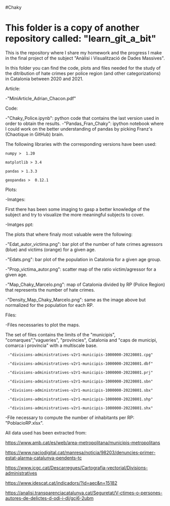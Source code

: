 #Chaky

# This folder is a copy of another repository called: "learn_git_a_bit"
This is the repository where I share my homework and the progress I make in the final project of the subject "Anàlisi i Visualització de Dades Massives".

In this folder you can find the code, plots and files needed for the study of the ditribution of hate crimes per police region (and other categorizations) in Catalonia between 2020 and 2021.

Article:

  -"MiniArticle_Adrian_Chacon.pdf"

Code:

  -"Chaky_Police.ipynb": python code that contains the last version used in order to obtain the results.
  -"Pandas_Fran_Chaky": ipython notebook where I could work on the better understanding of pandas by picking Franz's (Chaotique in GitHub) brain.
  
  The following libraries with the corresponding versions have been used:
  
    numpy >  1.20

    matplotlib > 3.4

    pandas > 1.3.3

    geopandas >  0.12.1


Plots:

-Imatges:

  First there has been some imaging to gasp a better knowledge of the subject and try to visualize the more meaningful subjects to cover.

-Imatges ppt:

  The plots that where finaly most valuable were the following:

  -"Edat_autor_victima.png": bar plot of the number of hate crimes agressors (blue) and victims (orange) for a given age.
  
  -"Edats.png": bar plot of the population in Catalonia for a given age group.
  
  -"Prop_victima_autor.png": scatter map of the ratio victim/agressor for a given age.
  
  -"Map_Chaky_Marcelo.png": map of Catalonia divided by RP (Police Region) that represents the number of hate crimes.
  
  -"Density_Map_Chaky_Marcelo.png": same as the image above but normalized for the population for each RP.


Files: 

  -Files necessaries to plot the maps. 
  
   The set of files contains the limits of the "municipis", "comarques","vagueries", "províncies", Catalonia and "caps de municipi, 
   comarca i província" with a multiscale base.
   
     -"divisions-administratives-v2r1-municipis-1000000-20220801.cpg"
     
     -"divisions-administratives-v2r1-municipis-1000000-20220801.dbf"
     
     -"divisions-administratives-v2r1-municipis-1000000-20220801.prj"
     
     -"divisions-administratives-v2r1-municipis-1000000-20220801.sbn"
     
     -"divisions-administratives-v2r1-municipis-1000000-20220801.sbx"
     
     -"divisions-administratives-v2r1-municipis-1000000-20220801.shp"
     
     -"divisions-administratives-v2r1-municipis-1000000-20220801.shx"
     
  
  -File necessary to compute the number of inhabitants per RP: "PoblacioRP.xlsx".
     
     
All data used has been extracted from:

  https://www.amb.cat/es/web/area-metropolitana/municipis-metropolitans 
  
  https://www.naciodigital.cat/manresa/noticia/98203/denuncies-primer-estat-alarma-catalunya-pendents-tc
  
  https://www.icgc.cat/Descarregues/Cartografia-vectorial/Divisions-administratives 
  
  https://www.idescat.cat/indicadors/?id=aec&n=15182 
  
  https://analisi.transparenciacatalunya.cat/Seguretat/V-ctimes-o-persones-autores-de-delictes-d-odi-i-di/gci6-2ubm
